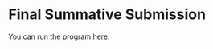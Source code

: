 # Final Summative Submission

You can run the program <a href="https://repl.it/@kayisire/WiseWhitesmokeGreyware">here.</a>
